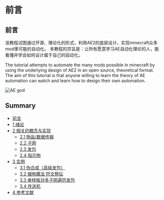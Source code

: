 # 前言

## 前言

该教程试图通过开源、理论化的形式，利用AE2的底层设计，实现minecraft众多mod里可能的自动化。 本教程的宗旨是：让所有愿意学习AE自动化理论的人，能看懂并学会如何设计属于自己的自动化。

The tutorial attempts to automate the many mods possible in minecraft by using the underlying design of AE2 in an open source, theoretical format. The aim of this tutorial is that anyone willing to learn the theory of AE automation can watch and learn how to design their own automation.

![AE god](https://github.com/philogos/Applied-Energistics-2-From-Mastery-to-Ultimate-tutorial-series/assets/113762899/478cdd5a-6b31-4129-9462-c66843be1247)

## Summary

* [前言](./)
* [1 绪论](1-绪论.md)
* [2 相关的概念与实现](2-相关的概念与实现/)
  * [2.1 物品/数据传输](2-相关的概念与实现/2.1-物品（数据）传输.md)
  * [2.2 子网](2-相关的概念与实现/2.2-子网.md)
  * [2.3 发包](2-相关的概念与实现/2.3-发包.md)
  * [2.4 指示物](2-相关的概念与实现/2.4-指示物.md)
* [3 实例](3-实例/)
  * [3.1 伪合成（高级发包）](3-实例/3.1-伪合成（高级发包）.md)
  * [3.2 植物魔法 符文祭坛](3-实例/3.2-植物魔法符文祭坛.md)
  * [3.3 单样板对多子网遍历发包](3-实例/3.3-单样板对多子网遍历发包.md)
  * [3.4 传送机](3-实例/3.4-传送机.md)
* [4 参考文献](4-参考文献.md)
